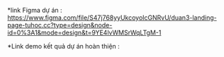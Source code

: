 *link Figma dự án : 
https://www.figma.com/file/S47j768yyUkcoyoIcGNRvU/duan3-landing-page-tuhoc.cc?type=design&node-id=0%3A1&mode=design&t=9YE4lvWMSrWqLTgM-1

*Link demo kết quả dự án hoàn thiện :
